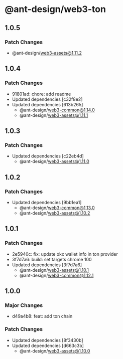 # @ant-design/web3-ton

## 1.0.5

### Patch Changes

- @ant-design/web3-assets@1.11.2

## 1.0.4

### Patch Changes

- 91801ad: chore: add readme
- Updated dependencies [c32f8e2]
- Updated dependencies [613b265]
  - @ant-design/web3-common@1.14.0
  - @ant-design/web3-assets@1.11.1

## 1.0.3

### Patch Changes

- Updated dependencies [c22eb4d]
  - @ant-design/web3-assets@1.11.0

## 1.0.2

### Patch Changes

- Updated dependencies [9bb1ea1]
  - @ant-design/web3-common@1.13.0
  - @ant-design/web3-assets@1.10.2

## 1.0.1

### Patch Changes

- 2e5940c: fix: update okx wallet info in ton provider
- 3f7d7a6: build: set targets chrome 100
- Updated dependencies [3f7d7a6]
  - @ant-design/web3-assets@1.10.1
  - @ant-design/web3-common@1.12.1

## 1.0.0

### Major Changes

- d49a4b8: feat: add ton chain

### Patch Changes

- Updated dependencies [8f3430b]
- Updated dependencies [d663c3b]
  - @ant-design/web3-assets@1.10.0
